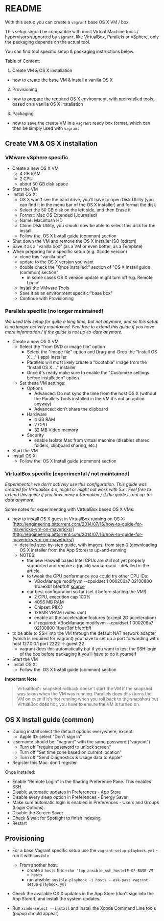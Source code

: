 # README

With this setup you can create a `vagrant` base OS X VM / box.

This setup should be compatible with most Virtual Machine
tools / hypervisors supported by `vagrant`, like VirtualBox, Parallels or vSphere,
only the packaging depends on the actual tool.

You can find tool specific setup & packaging instructions below.

Table of Content:

1. Create VM & OS X installation
  * how to create the base VM & install a vanilla OS X
2. Provisioning
  * how to prepare the required OS X environment, with preinstalled tools,
    based on a vanilla OS X installation
3. Packaging
  * how to save the create VM in a `vagrant` ready box format, which can then
    be simply used with `vagrant`


## Create VM & OS X installation

### VMware vSphere specific

* Create a new OS X VM
  * 4 GB RAM
  * 2 CPU
  * about 50 GB disk space
* Start the VM
* Install OS X:
  * OS X won't see the hard drive, you'll have to open Disk Utility (you can
    find it in the menu bar of the OS X installer) and format the disk
  * Select the 50 GB disk on the left side, and then Erase it
  * Format: Mac OS Extended (Journaled)
  * Name: Macintosh HD
  * Clone Disk Utility, you should now be able to select this disk for the install.
  * Follow the: OS X Install guide (common) section
* Shut down the VM and remove the OS X Installer ISO (cdrom)
* Save it as a "vanilla box" (as a VM or even better, as a Template)
* When preparing for a specific setup (e.g. Xcode version)
  * clone this "vanilla box"
  * update to the OS X version you want
  * double check the "Once installed:" section of "OS X Install guide (common) section"
    * in some cases OS X version update might turn off e.g. Remote Login!
  * install the VMware Tools
  * Save it as an environment specific "base box"
  * Continue with Provisioning


### Parallels specific [no longer maintained]

*We used this setup for quite a long time, but not anymore,
and so this setup is no longer actively maintained.
Feel free to extend this guide if you have more information / if the
guide is not up-to-date anymore.*

* Create a new OS X VM
  * Select the "from DVD or image file" option
    * Select the "Image file" option and Drag-and-Drop the "Install OS X ..." (.app) installer
    * Parallels will most likely create a "bootable" image from the "Install OS X ..." installer
    * Once it's ready make sure to enable the "Customize settings before installation" option
  * Set these VM settings:
    * Options
      * Advanced: Do not sync the time from the host OS X (without the Parallels Tools installed in the VM it's not an option anyway)
      * Advanced: don't share the clipboard
    * Hardware
      * 4 GB RAM
      * 2 CPU
      * 32 MB Video memory
    * Security
      * enable Isolate Mac from virtual machine (disables shared folders, clipboard sharing, etc.)
* Start the VM
* Install OS X:
  * Follow the: OS X Install guide (common) section

### VirtualBox specific [experimental / not maintained]

*Experimental: we don't actively use this configuration.
This guide was created for VirtualBox 4.x, might or might not work with 5.x .
Feel free to extend this guide if you have more information / if the
guide is not up-to-date anymore.*

Some notes for experimenting with VirtualBox based OS X VMs:

* how to install OS X guest in VirtualBox running on OS X: [http://engineering.bittorrent.com/2014/07/16/how-to-guide-for-mavericks-vm-on-mavericks/](http://engineering.bittorrent.com/2014/07/16/how-to-guide-for-mavericks-vm-on-mavericks/)
  * detailed step-by-step guide, with images, from step 0 (downloading OS X installer from the App Store) to up-and-running
  * NOTES:
    * the new Haswell based Intel CPUs are still not yet properly supported
    and require a (quick) workaround - detailed in the article.
    * to tweak the CPU performance you could try other CPU IDs:
      * VBoxManage modifyvm <vmname> --cpuidset 1 000206a7 02100800 1fbae3bf bfebfbff [source](https://www.virtualbox.org/ticket/12802)
    * our best configuration so far (set it before starting the VM!)
      * 2 CPU, execution cap 100%
      * 4096 MB RAM
      * Chipset: PIIX3
      * 128MB VRAM (video ram)
      * enable all the acceleration features (except 2D acceleration)
      * if required: VBoxManage modifyvm <vmname> --cpuidset 1 000206a7 02100800 1fbae3bf bfebfbff
* to be able to SSH into the VM through the default NAT network adapter
  (which is required for vagrant) you have to set up a port forwarding
  with: host 127.0.0.1 port 2222 -> guest 22
    * vagrant does this automatically but if you want to test
      the SSH login of the box before packaging it you'll have to
      do it yourself
* Start the VM
* Install OS X:
  * Follow the: OS X Install guide (common) section

**Important Note**

> VirtualBox's snapshot rollback doesn't start the VM if the snapshot
> was taken when the VM was running. Parallels does this (turns the VM on
> even if it's not running when you roll back to the snapshot) but
> VirtualBox does not, you have to ensure the VM is turned on.


## OS X Install guide (common)

* During install select the default options everywhere, except:
  * Apple ID: select "Don't sign in"
* Username should be: "vagrant" with the same password ("vagrant")
  * Turn off "require password to unlock screen"
  * Turn off "Set time zone based on current location"
  * Turn off "Send Diagnostics & Usage data to Apple"
* Register this Mac: don't register

Once installed:

* Enable "Remote Login" in the Sharing Preference Pane. This enables SSH.
* Disable automatic updates in Preferences - App Store
* Disable every sleep option in Preferences - Energy Saver
* Make sure automatic login is enabled in Preferences - Users and Groups (Login Options).
* Disable the Screen Saver
* Check & wait for Spotlight to finish indexing
* Restart

## Provisioning

* For a base Vagrant specific setup use the `vagrant-setup-playbook.yml` - run it with `ansible`
  * From another host:
    * create a `hosts` file: `echo 'tmp ansible_ssh_host=IP-OF-BASE-VM' > hosts`
    * run ansible: `ansible-playbook -i hosts --ask-pass vagrant-setup-playbook.yml`

* Check the available OS X updates in the App Store (don't sign into the App Store!),
  and install the system updates.
* Run `xcode-select --install` and install the Xcode Command Line tools (popup should appear)
